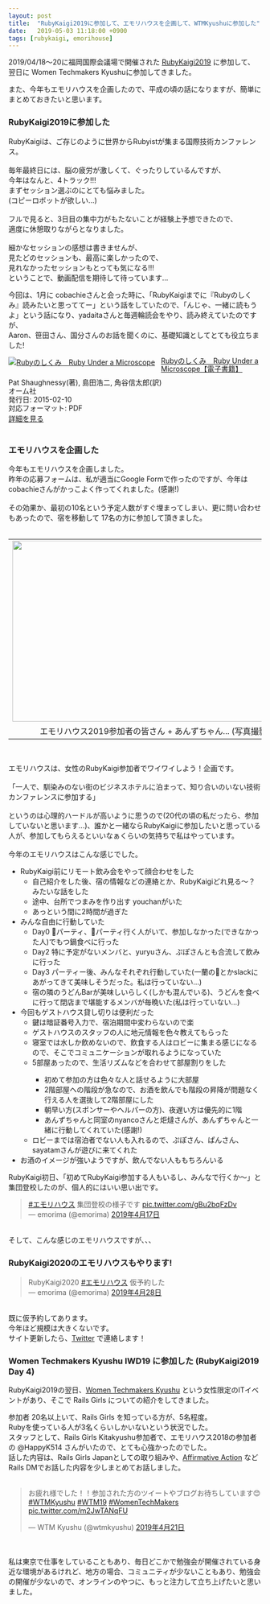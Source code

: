 ```yaml
---
layout: post
title:  "RubyKaigi2019に参加して、エモリハウスを企画して、WTMKyushuに参加した"
date:   2019-05-03 11:18:00 +0900
tags: [rubykaigi, emorihouse]
---
```

2019/04/18～20に福岡国際会議場で開催された&nbsp;<a href="https://rubykaigi.org/2019/">RubyKaigi2019</a>&nbsp;に参加して、翌日に Women Techmakers Kyushuに参加してきました。

また、今年もエモリハウスを企画したので、平成の頃の話になりますが、簡単にまとめておきたいと思います。<br />

### RubyKaigi2019に参加した

RubyKaigiは、ご存じのように世界からRubyistが集まる国際技術カンファレンス。<br />
<br />
毎年最終日には、脳の疲労が激しくて、ぐったりしているんですが、<br />
今年はなんと、4トラック!!!<br />
まずセッション選ぶのにとても悩みました。<br />
(コピーロボットが欲しい...)<br />
<br />
フルで見ると、3日目の集中力がもたないことが経験上予想できたので、<br />
適度に休憩取りながらとなりました。<br />
<br />
細かなセッションの感想は書きませんが、<br />
見たどのセッションも、最高に楽しかったので、<br />
見れなかったセッションもとっても気になる!!!<br />
ということで、動画配信を期待して待っています...<br />

今回は、1月に cobachieさんと会った時に、「RubyKaigiまでに『Rubyのしくみ』読みたいと思っててー」という話をしていたので、「んじゃ、一緒に読もうよ」という話になり、yadaitaさんと毎週輪読会をやり、読み終えていたのですが、<br />
Aaron、笹田さん、国分さんのお話を聞くのに、基礎知識としてとても役立ちました!<br />

<div class="amazlet-box" style="margin-bottom: 0px;"><div class="amazlet-image" style="float: left; margin: 0px 12px 1px 0px;"><a href="https://tatsu-zine.com/books/ruby-under-a-microscope-ja" name="amazletlink" target="_blank"><img alt="Rubyのしくみ　Ruby Under a Microscope" src="https://tatsu-zine.com/images/books/554/cover_s.jpg" style="border: none;" title="Rubyのしくみ　Ruby Under a Microscope" /></a></div><div class="amazlet-info" style="line-height: 120%; margin-bottom: 10px;"><div class="amazlet-name" style="line-height: 120%; margin-bottom: 10px;"><a href="https://tatsu-zine.com/books/ruby-under-a-microscope-ja" name="amazletlink" target="_blank">Rubyのしくみ　Ruby Under a Microscope【電子書籍】</a></div><div class="amazlet-detail">Pat Shaughnessy(著), 島田浩二, 角谷信太郎(訳)<br />
オーム社<br />
発行日: 2015-02-10<br />
対応フォーマット: PDF</div><div class="amazlet-sub-info" style="float: left;"><div class="amazlet-link" style="margin-top: 5px;"><a href="https://tatsu-zine.com/books/ruby-under-a-microscope-ja" name="amazletlink" target="_blank">詳細を見る</a></div></div></div><div class="amazlet-footer" style="clear: left;"></div></div><br />

### エモリハウスを企画した

今年もエモリハウスを企画しました。<br />
昨年の応募フォームは、私が適当にGoogle Formで作ったのですが、今年はcobachieさんがかっこよく作ってくれました。(感謝!)<br />
<br />
その効果か、最初の10名という予定人数がすぐ埋まってしまい、更に問い合わせもあったので、宿を移動して 17名の方に参加して頂きました。<br />
<br />
<table align="center" cellpadding="0" cellspacing="0" class="tr-caption-container" style="margin-left: auto; margin-right: auto; text-align: center;"><tbody>
<tr><td style="text-align: center;"><a href="https://1.bp.blogspot.com/-o-WpgiVApCU/XMk0Qg7n7LI/AAAAAAAAQVs/0DCOLF2gE5IF-_znSIsLrl0X7PwjSasGACLcBGAs/s1600/emorihouse2019.jpg" imageanchor="1" style="margin-left: auto; margin-right: auto;"><img border="0" data-original-height="900" data-original-width="1600" height="360" src="https://1.bp.blogspot.com/-o-WpgiVApCU/XMk0Qg7n7LI/AAAAAAAAQVs/0DCOLF2gE5IF-_znSIsLrl0X7PwjSasGACLcBGAs/s640/emorihouse2019.jpg" width="640" /></a></td></tr>
<tr><td class="tr-caption" style="text-align: center;">エモリハウス2019参加者の皆さん + あんずちゃん... (写真撮影: 炬燵さん)</td></tr>
</tbody></table><br />


エモリハウスは、女性のRubyKaigi参加者でワイワイしよう！企画です。<br />
<br />
「一人で、馴染みのない街のビジネスホテルに泊まって、知り合いのいない技術カンファレンスに参加する」<br />
<br />
というのは心理的ハードルが高いように思うので(20代の頃の私だったら、参加していないと思います...)、誰かと一緒ならRubyKaigiに参加したいと思っている人が、参加してもらえるといいなぁくらいの気持ちで私はやっています。<br />
<br />
今年のエモリハウスはこんな感じでした。

- RubyKaigi前にリモート飲み会をやって顔合わせをした
  - 自己紹介をした後、宿の情報などの連絡とか、RubyKaigiどれ見る～？みたいな話をした
  - 途中、台所でつまみを作り出す youchanがいた
  - あっという間に2時間が過ぎた
- みんな自由に行動していた
  - Day0 🚢パーティ、🍜パーティ行く人がいて、参加しなかった(できなかった人)でもつ鍋食べに行った</li>
  - Day2 特に予定がないメンバと、yuryuさん、ぷぽさんとも合流して飲みに行った</li>
  - Day3 パーティー後、みんなそれぞれ行動していた(一蘭の🍜とかslackにあがってきて美味しそうだった。私は行っていない...)</li>
  - 宿の隣のうどんBarが美味しいらしく(しかも混んでいる)、うどんを食べに行って閉店まで堪能するメンバが毎晩いた(私は行っていない...)</li>
- 今回もゲストハウス貸し切りは便利だった
  - 鍵は暗証番号入力で、宿泊期間中変わらないので楽</li>
  - ゲストハウスのスタッフの人に地元情報を色々教えてもらった</li>
  - 寝室では水しか飲めないので、飲食する人はロビーに集まる感じになるので、そこでコミュニケーションが取れるようになっていた</li>
  - 5部屋あったので、生活リズムなどを合わせて部屋割りをした</li>
    - 初めて参加の方は色々な人と話せるように大部屋</li>
    - 2階部屋への階段が急なので、お酒を飲んでも階段の昇降が問題なく行える人を選抜して2階部屋にした</li>
    - 朝早い方(スポンサーやヘルパーの方)、夜遅い方は優先的に1階</li>
    - あんずちゃんと同室のnyancoさんと炬燵さんが、あんずちゃんと一緒に行動してくれていた(感謝!)</li>
  - ロビーまでは宿泊者でない人も入れるので、ぷぽさん、ぱんさん、sayatamさんが遊びに来てくれた</li>
- お酒のイメージが強いようですが、飲んでない人ももちろんいる

RubyKaigi初日、「初めてRubyKaigi参加する人もいるし、みんなで行くか～」と集団登校したのが、個人的にはいい思い出です。


<blockquote class="twitter-tweet" data-lang="ja"><div dir="ltr" lang="ja"><a href="https://twitter.com/hashtag/%E3%82%A8%E3%83%A2%E3%83%AA%E3%83%8F%E3%82%A6%E3%82%B9?src=hash&amp;ref_src=twsrc%5Etfw">#エモリハウス</a> 集団登校の様子です <a href="https://t.co/gBu2bqFzDv">pic.twitter.com/gBu2bqFzDv</a></div>— emorima (@emorima) <a href="https://twitter.com/emorima/status/1118662806595756033?ref_src=twsrc%5Etfw">2019年4月17日</a></blockquote><br />
そして、こんな感じのエモリハウスですが、、、<br />

### RubyKaigi2020のエモリハウスもやります!

<blockquote class="twitter-tweet" data-lang="ja"><div dir="ltr" lang="ja">RubyKaigi2020 <a href="https://twitter.com/hashtag/%E3%82%A8%E3%83%A2%E3%83%AA%E3%83%8F%E3%82%A6%E3%82%B9?src=hash&amp;ref_src=twsrc%5Etfw">#エモリハウス</a> 仮予約した</div>— emorima (@emorima) <a href="https://twitter.com/emorima/status/1122384972814397440?ref_src=twsrc%5Etfw">2019年4月28日</a></blockquote><br />
既に仮予約してあります。<br />
今年ほど規模は大きくないです。<br />
サイト更新したら、<a href="https://twitter.com/emorima">Twitter</a>&nbsp;で連絡します！<br />

### Women Techmakers Kyushu IWD19 に参加した (RubyKaigi2019 Day 4)

RubyKaigi2019の翌日、<a href="https://wtmq.connpass.com/event/125276/">Women Techmakers Kyushu</a>&nbsp;という女性限定のITイベントがあり、そこで Rails Girls についての紹介をしてきました。

参加者 20名以上いて、Rails Girls を知っている方が、5名程度。<br />
Rubyを使っている人が3名くらいしかいないという状況でした。<br />
スタッフとして、Rails Girls Kitakyushu参加者で、エモリハウス2018の参加者の @HappyK514 さんがいたので、とても心強かったのでした。<br />
話した内容は、Rails Girls Japanとしての取り組みや、<a href="http://railsgirls.jp/affirmative-action">Affirmative Action</a>&nbsp;などRails DMでお話した内容を少しまとめてお話しました。<br />
<br />
<blockquote class="twitter-tweet" data-lang="ja"><p lang="ja" dir="ltr">お疲れ様でした！！参加された方のツイートやブログお待ちしています😊<a href="https://twitter.com/hashtag/WTMKyushu?src=hash&amp;ref_src=twsrc%5Etfw">#WTMKyushu</a> <a href="https://twitter.com/hashtag/WTM19?src=hash&amp;ref_src=twsrc%5Etfw">#WTM19</a> <a href="https://twitter.com/hashtag/WomenTechMakers?src=hash&amp;ref_src=twsrc%5Etfw">#WomenTechMakers</a> <a href="https://t.co/m2JwTANqFU">pic.twitter.com/m2JwTANqFU</a></p>&mdash; WTM Kyushu (@wtmkyushu) <a href="https://twitter.com/wtmkyushu/status/1119906385003606016?ref_src=twsrc%5Etfw">2019年4月21日</a></blockquote><script async src="https://platform.twitter.com/widgets.js" charset="utf-8"></script><br />
<br />
私は東京で仕事をしていることもあり、毎日どこかで勉強会が開催されている身近な環境があるけれど、地方の場合、コミュニティが少ないこともあり、勉強会の開催が少ないので、オンラインのやつに、もっと注力して立ち上げたいと思いました。
